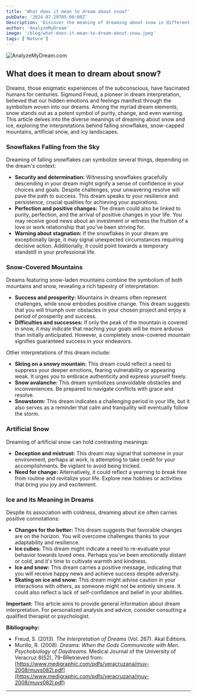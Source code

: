```yaml
---
title: 'What does it mean to dream about snow?'
pubDate: '2024-07-29T05:00:00Z'
description: 'Discover the meaning of dreaming about snow in different contexts: falling flakes, snow on mountains, artificial and ice.'
author: 'AnalyzeMyDream'
image: '/blog/what-does-it-mean-to-dream-about-snow.jpeg'
tags: ['Nature']
---
```


![AnalyzeMyDream.com](/blog/what-does-it-mean-to-dream-about-snow.jpeg)

## What does it mean to dream about snow?

Dreams, those enigmatic experiences of the subconscious, have fascinated humans for centuries. Sigmund Freud, a pioneer in dream interpretation, believed that our hidden emotions and feelings manifest through the symbolism woven into our dreams. Among the myriad dream elements, snow stands out as a potent symbol of purity, change, and even warning. This article delves into the diverse meanings of dreaming about snow and ice, exploring the interpretations behind falling snowflakes, snow-capped mountains, artificial snow, and icy landscapes.

### Snowflakes Falling from the Sky

Dreaming of falling snowflakes can symbolize several things, depending on the dream's context:

- **Security and determination:** Witnessing snowflakes gracefully descending in your dream might signify a sense of confidence in your choices and goals. Despite challenges, your unwavering resolve will pave the path to success. This dream speaks to your resilience and persistence, crucial qualities for achieving your aspirations.
- **Perfection and positive changes:** The dream could also be linked to purity, perfection, and the arrival of positive changes in your life. You may receive good news about an investment or witness the fruition of a love or work relationship that you've been striving for.
- **Warning about stagnation:** If the snowflakes in your dream are exceptionally large, it may signal unexpected circumstances requiring decisive action. Additionally, it could point towards a temporary standstill in your professional life.

### Snow-Covered Mountains

Dreams featuring snow-laden mountains combine the symbolism of both mountains and snow, revealing a rich tapestry of interpretation:

- **Success and prosperity:** Mountains in dreams often represent challenges, while snow embodies positive change. This dream suggests that you will triumph over obstacles in your chosen project and enjoy a period of prosperity and success.
- **Difficulties and successes:** If only the peak of the mountain is covered in snow, it may indicate that reaching your goals will be more arduous than initially anticipated. However, a completely snow-covered mountain signifies guaranteed success in your endeavors.

Other interpretations of this dream include:

- **Skiing on a snowy mountain:** This dream could reflect a need to suppress your deeper emotions, fearing vulnerability or appearing weak. It urges you to embrace authenticity and express yourself freely.
- **Snow avalanche:** This dream symbolizes unavoidable obstacles and inconveniences. Be prepared to navigate conflicts with grace and resolve.
- **Snowstorm:** This dream indicates a challenging period in your life, but it also serves as a reminder that calm and tranquility will eventually follow the storm.

### Artificial Snow

Dreaming of artificial snow can hold contrasting meanings:

- **Deception and mistrust:** This dream may signal that someone in your environment, perhaps at work, is attempting to take credit for your accomplishments. Be vigilant to avoid being tricked.
- **Need for change:** Alternatively, it could reflect a yearning to break free from routine and revitalize your life. Explore new hobbies or activities that bring you joy and excitement.

### Ice and its Meaning in Dreams

Despite its association with coldness, dreaming about ice often carries positive connotations:

- **Changes for the better:** This dream suggests that favorable changes are on the horizon. You will overcome challenges thanks to your adaptability and resilience.
- **Ice cubes:** This dream might indicate a need to re-evaluate your behavior towards loved ones. Perhaps you've been emotionally distant or cold, and it's time to cultivate warmth and kindness.
- **Ice and snow:** This dream carries a positive message, indicating that you will receive happy news and achieve success despite adversity.
- **Skating on ice and snow:** This dream might advise caution in your interactions with others, as someone might not be entirely sincere. It could also reflect a lack of self-confidence and belief in your abilities.

**Important:** This article aims to provide general information about dream interpretation. For personalized analysis and advice, consider consulting a qualified therapist or psychologist.

**Bibliography:**

- Freud, S. (2013). *The Interpretation of Dreams* (Vol. 267). Akal Editions.
- Murillo, R. (2008). *Dreams: When the Gods Communicate with Men. Psychobiology of Daydreams*. Medical Journal of the University of Veracruz 8(S2), 79-8Retrieved from: [https://www.medigraphic.com/pdfs/veracruzana/muv-2008/muvs082l.pdf](https://www.medigraphic.com/pdfs/veracruzana/muv-2008/muvs082l.pdf)

---